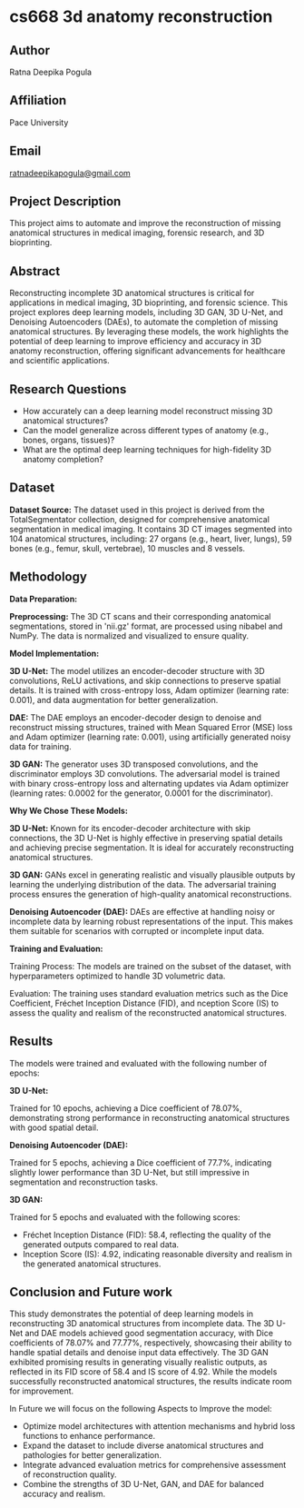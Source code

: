 # cs668 3d anatomy reconstruction

## Author
Ratna Deepika Pogula

## Affiliation
Pace University

## Email
ratnadeepikapogula@gmail.com

## Project Description
This project aims to automate and improve the reconstruction of missing anatomical structures in medical imaging, forensic research, and 3D bioprinting.

## Abstract 
Reconstructing incomplete 3D anatomical structures is critical for applications in medical imaging, 3D bioprinting, and forensic science. This project explores deep learning models, including 3D GAN, 3D U-Net, and Denoising Autoencoders (DAEs), to automate the completion of missing anatomical structures. By leveraging these models, the work highlights the potential of deep learning to improve efficiency and accuracy in 3D anatomy reconstruction, offering significant advancements for healthcare and scientific applications.

## Research Questions
* How accurately can a deep learning model reconstruct missing 3D anatomical structures?
* Can the model generalize across different types of anatomy (e.g., bones, organs, tissues)?
* What are the optimal deep learning techniques for high-fidelity 3D anatomy completion?

## Dataset
**Dataset Source:** The dataset used in this project is derived from the TotalSegmentator collection, designed for comprehensive anatomical segmentation in medical imaging. It contains 3D CT images segmented into 104 anatomical structures, including:
27 organs (e.g., heart, liver, lungs),
59 bones (e.g., femur, skull, vertebrae),
10 muscles and 8 vessels.

## Methodology
**Data Preparation:**

**Preprocessing:** The 3D CT scans and their corresponding anatomical segmentations, stored in 'nii.gz' format, are processed using nibabel and NumPy. The data is normalized and visualized to ensure quality.

**Model Implementation:**
  
**3D U-Net:** The model utilizes an encoder-decoder structure with 3D convolutions, ReLU activations, and skip connections to preserve spatial details. It is trained with cross-entropy loss, Adam optimizer (learning rate: 0.001), and data augmentation for better generalization.

**DAE:** The DAE employs an encoder-decoder design to denoise and reconstruct missing structures, trained with Mean Squared Error (MSE) loss and Adam optimizer (learning rate: 0.001), using artificially generated noisy data for training.

**3D GAN:** The generator uses 3D transposed convolutions, and the discriminator employs 3D convolutions. The adversarial model is trained with binary cross-entropy loss and alternating updates via Adam optimizer (learning rates: 0.0002 for the generator, 0.0001 for the discriminator).

**Why We Chose These Models:**

**3D U-Net:** Known for its encoder-decoder architecture with skip connections, the 3D U-Net is highly effective in preserving spatial details and achieving precise segmentation. It is ideal for accurately reconstructing anatomical structures.

**3D GAN:** GANs excel in generating realistic and visually plausible outputs by learning the underlying distribution of the data. The adversarial training process ensures the generation of high-quality anatomical reconstructions.

**Denoising Autoencoder (DAE):** DAEs are effective at handling noisy or incomplete data by learning robust representations of the input. This makes them suitable for scenarios with corrupted or incomplete input data.

**Training and Evaluation:**

Training Process:
The models are trained on the subset of the dataset, with hyperparameters optimized to handle 3D volumetric data.
   
Evaluation:
The training uses standard evaluation metrics such as the Dice Coefficient, Fréchet Inception Distance (FID), and nception Score (IS) to assess the quality and realism of the reconstructed anatomical structures.

## Results

The models were trained and evaluated with the following number of epochs:

**3D U-Net:** 

Trained for 10 epochs, achieving a Dice coefficient of 78.07%, demonstrating strong performance in reconstructing anatomical structures with good spatial detail.

**Denoising Autoencoder (DAE):** 

Trained for 5 epochs, achieving a Dice coefficient of 77.7%, indicating slightly lower performance than 3D U-Net, but still impressive in segmentation and reconstruction tasks.

**3D GAN:** 

Trained for 5 epochs and evaluated with the following scores:

* Fréchet Inception Distance (FID): 58.4, reflecting the quality of the generated outputs compared to real data.
* Inception Score (IS): 4.92, indicating reasonable diversity and realism in the generated anatomical structures.

## Conclusion and Future work

This study demonstrates the potential of deep learning models in reconstructing 3D anatomical structures from incomplete data. The 3D U-Net and DAE models achieved good segmentation accuracy, with Dice coefficients of 78.07% and 77.77%, respectively, showcasing their ability to handle spatial details and denoise input data effectively. The 3D GAN exhibited promising results in generating visually realistic outputs, as reflected in its FID score of 58.4 and IS score of 4.92. While the models successfully reconstructed anatomical structures, the results indicate room for improvement.

In Future we will focus on the following Aspects to Improve the model:
* Optimize model architectures with attention mechanisms and hybrid loss functions to enhance performance.
* Expand the dataset to include diverse anatomical structures and pathologies for better generalization.
* Integrate advanced evaluation metrics for comprehensive assessment of reconstruction quality.
* Combine the strengths of 3D U-Net, GAN, and DAE for balanced accuracy and realism.

